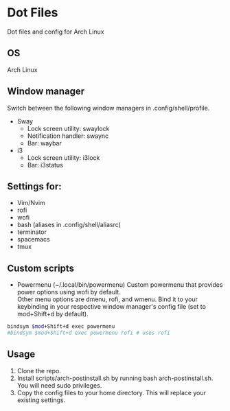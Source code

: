 # Dot Files
Dot files and config for Arch Linux

## OS
Arch Linux

## Window manager
Switch between the following window managers in .config/shell/profile.

- Sway
  - Lock screen utility: swaylock
  - Notification handler: swaync
  - Bar: waybar
- i3
  - Lock screen utility: i3lock
  - Bar: i3status

## Settings for:
- Vim/Nvim
- rofi
- wofi
- bash (aliases in .config/shell/aliasrc)
- terminator
- spacemacs
- tmux

## Custom scripts
- Powermenu (~/.local/bin/powermenu)
Custom powermenu that provides power options using wofi by default.\
Other menu options are dmenu, rofi, and wmenu. Bind it to your keybinding in your respective window manager's config file (set to mod+Shift+d by default).

```bash
bindsym $mod+Shift+d exec powermenu
#bindsym $mod+Shift+d exec powermenu rofi # uses rofi
```

## Usage
1. Clone the repo.
1. Install scripts/arch-postinstall.sh by running bash arch-postinstall.sh. You will need sudo privileges.
1. Copy the config files to your home directory. This will replace your existing settings.
